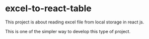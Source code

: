 # excel-to-react-table

This project is about reading excel file from local storage in react js.

This is one of the simpler way to develop this type of project. 

